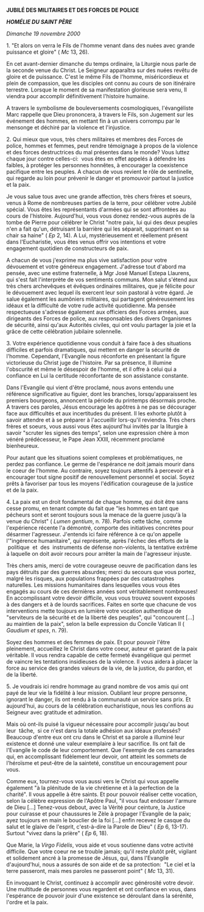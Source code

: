 **JUBILÉ DES MILITAIRES ET DES FORCES DE POLICE**

***HOMÉLIE DU SAINT PÈRE***

*Dimanche 19 novembre 2000*

1. "Et alors on verra le Fils de l'homme venant dans des nuées avec grande puissance et gloire" ( *Mc* 13, 26).

En cet avant-dernier dimanche du temps ordinaire, la Liturgie nous parle de la seconde venue du Christ. Le Seigneur apparaîtra sur des nuées revêtu de gloire et de puissance. C'est le même Fils de l'homme, miséricordieux et plein de compassion, que les disciples ont connu au cours de son itinéraire terrestre. Lorsque le moment de sa manifestation glorieuse sera venu, Il viendra pour accomplir définitivement l'histoire humaine.

A travers le symbolisme de bouleversements cosmologiques, l'évangéliste Marc rappelle que Dieu prononcera, à travers le Fils, son Jugement sur les événement des hommes, en mettant fin à un univers corrompu par le mensonge et déchiré par la violence et l'injustice.

2. Qui mieux que vous, très chers militaires et membres des Forces de police, hommes et femmes, peut rendre témoignage à propos de la violence et des forces destructrices du mal présentes dans le monde? Vous luttez chaque jour contre celles-ci:  vous êtes en effet appelés à défendre les faibles, à protéger les personnes honnêtes, à encourager la coexistence pacifique entre les peuples. A chacun de vous revient le rôle de sentinelle, qui regarde au loin pour prévenir le danger et promouvoir partout la justice et la paix.

Je vous salue tous avec une grande affection, très chers frères et soeurs, venus à Rome de nombreuses parties de la terre, pour célébrer votre Jubilé spécial. Vous êtes les représentants d'armées qui se sont affrontées au cours de l'histoire. Aujourd'hui, vous vous donez rendez-vous auprès de la tombe de Pierre pour célébrer le Christ "notre paix, lui qui des deux peuples n'en a fait qu'un, détruisant la barrière qui les séparait, supprimant en sa chair sa haine" ( *Ep* 2, 14). A Lui, mystérieusement et réellement présent dans l'Eucharistie, vous êtes venus offrir vos intentions et votre engagement quotidien de constructeurs de paix.

A chacun de vous j'exprime ma plus vive satisfaction pour votre dévouement et votre généreux engagement. J'adresse tout d'abord ma pensée, avec une estime fraternelle, à Mgr José Manuel Estepa Llaurens, qui s'est fait l'interprète de vos sentiments communs. Mon salut s'étend aux très chers archevêques et évêques ordinaires militaires, que je félicite pour le dévouement avec lequel ils exercent leur soin pastoral à votre égard. Je salue également les aumôniers militaires, qui partagent généreusement les idéaux et la difficulté de votre rude activité quotidienne. Ma pensée respectueuse s'adresse également aux officiers des Forces armées, aux dirigeants des Forces de police, aux responsables des divers Organismes de sécurité, ainsi qu'aux Autorités civiles, qui ont voulu partager la joie et la grâce de cette célébration jubilaire solennelle.

3. Votre expérience quotidienne vous conduit à faire face à des situations difficiles et parfois dramatiques, qui mettent en danger la sécurité de l'homme. Cependant, l'Evangile nous réconforte en présentant la figure victorieuse du Christ juge de l'histoire. Par sa présence, Il illumine l'obscurité et même le désespoir de l'homme, et il offre à celui qui a confiance en Lui la certitude réconfortante de son assistance constante.

Dans l'Evangile qui vient d'être proclamé, nous avons entendu une référence significative au figuier, dont les branches, lorsqu'apparaissent les premiers bourgeons, annoncent la période du printemps désormais proche. A travers ces paroles, Jésus encourage les apôtres à ne pas se décourager face aux difficultés et aux incertitudes du présent. Il les exhorte plutôt à savoir attendre et à se préparer à l'accueillir lors-qu'il reviendra. Très chers frères et soeurs, vous aussi vous êtes aujourd'hui invités par la liturgie à savoir "scruter les signes des temps", selon une expression chère à mon vénéré prédécesseur, le Pape Jean XXIII, récemment proclamé bienheureux.

Pour autant que les situations soient complexes et problématiques, ne perdez pas confiance. Le germe de l'espérance ne doit jamais mourir dans le coeur de l'homme. Au contraire, soyez toujours attentifs à percevoir et à encourager tout signe positif de renouvellement personnel et social. Soyez prêts à favoriser par tous les moyens l'édification courageuse de la justice et de la paix.

4. La paix est un droit fondamental de chaque homme, qui doit être sans cesse promu, en tenant compte du fait que "les hommes en tant que pécheurs sont et seront toujours sous la menace de la guerre jusqu'à la venue du Christ" ( *Lumen gentium*, n. 78). Parfois cette tâche, comme l'expérience récente l'a démontré, comporte des initiatives concrètes pour désarmer l'agresseur. J'entends ici faire référence à ce qu'on appelle l'"ingérence humanitaire", qui représente, après l'échec des efforts de la  politique  et  des  instruments de défense non-violents, la tentative extrême à laquelle on doit avoir recours pour arrêter la main de l'agresseur injuste.

Très chers amis, merci de votre courageuse oeuvre de pacification dans les pays détruits par des guerres absurdes; merci du secours que vous portez, malgré les risques, aux populations frappées par des catastrophes naturelles. Les missions humanitaires dans lesquelles vous vous êtes engagés au cours de ces dernières années sont véritablement nombreuses! En accomplissant votre devoir difficile, vous vous trouvez souvent exposés à des dangers et à de lourds sacrifices. Faites en sorte que chacune de vos interventions mette toujours en lumière votre vocation authentique de "serviteurs de la sécurité et de la liberté des peuples", qui "concourent \[...\] au maintien de la paix", selon la belle expression du Concile Vatican II ( *Gaudium et spes*, n. 79).

Soyez des hommes et des femmes de paix. Et pour pouvoir l'être pleinement, accueillez le Christ dans votre coeur, auteur et garant de la paix véritable. Il vous rendra capable de cette fermeté évangélique qui permet de vaincre les tentations insidieuses de la violence. Il vous aidera à placer la force au service des grandes valeurs de la vie, de la justice, du pardon, et de la liberté.

5. Je voudrais ici rendre hommage au grand nombre de vos amis qui ont payé de leur vie la fidélité à leur mission. Oubliant leur propre personne, ignorant le danger, ils ont rendu à la communauté un service sans prix. Et aujourd'hui, au cours de la célébration eucharistique, nous les confions au Seigneur avec gratitude et admiration.

Mais où ont-ils puisé la vigueur nécessaire pour accomplir jusqu'au bout leur  tâche,  si ce n'est dans la totale adhésion aux idéaux professés? Beaucoup d'entre eux ont cru dans le Christ et sa parole a illuminé leur existence et donné une valeur exemplaire à leur sacrifice. Ils ont fait de l'Evangile le code de leur comportement. Que l'exemple de ces camarades qui, en accomplissant fidèlement leur devoir, ont atteint les sommets de l'héroïsme et peut-être de la sainteté, constitue un encouragement pour vous.

Comme eux, tournez-vous vous aussi vers le Christ qui vous appelle également "à la plénitude de la vie chrétienne et à la perfection de la charité". Il vous appelle à être saints. Et pour pouvoir réaliser cette vocation, selon la célèbre expression de l'Apôtre Paul, "il vous faut endosser l'armure de Dieu \[...\] Tenez-vous debout, avec la Vérité pour ceinture, la Justice pour cuirasse et pour chaussures le Zèle à propager l'Evangile de la paix; ayez toujours en main le bouclier de la foi \[...\] enfin recevez le casque du salut et le glaive de l'esprit, c'est-à-dire la Parole de Dieu" ( *Ep* 6, 13-17). Surtout "vivez dans la prière" ( *Ep* 6, 18).

Que Marie, la *Virgo Fidelis*, vous aide et vous soutienne dans votre activité difficile. Que votre coeur ne se trouble jamais; qu'il reste plutôt prêt, vigilant et solidement ancré à la promesse de Jésus, qui, dans l'Evangile d'aujourd'hui, nous a assurés de son aide et de sa protection:  "Le ciel et la terre passeront, mais mes paroles ne passeront point" ( *Mc* 13, 31).

En invoquant le Christ, continuez à accomplir avec générosité votre devoir. Une multitude de personnes vous regardent et ont confiance en vous, dans l'espérance de pouvoir jouir d'une existence se déroulant dans la sérénité, l'ordre et la paix.